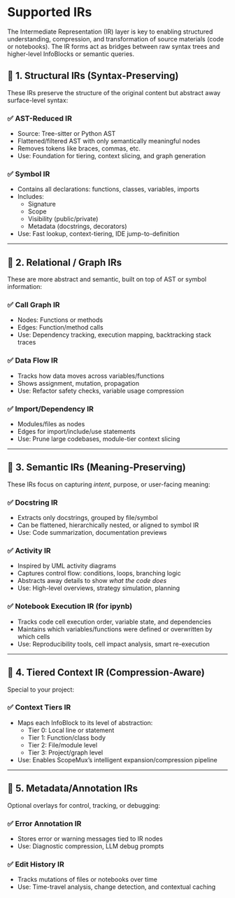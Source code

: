 # Supported IRs

The Intermediate Representation (IR) layer is key to enabling structured understanding, compression, and transformation of source materials (code or notebooks). The IR forms act as bridges between raw syntax trees and higher-level InfoBlocks or semantic queries.

## 🔹 1. **Structural IRs (Syntax-Preserving)**

These IRs preserve the structure of the original content but abstract away surface-level syntax:

### ✅ **AST-Reduced IR**

* Source: Tree-sitter or Python AST
* Flattened/filtered AST with only semantically meaningful nodes
* Removes tokens like braces, commas, etc.
* Use: Foundation for tiering, context slicing, and graph generation

### ✅ **Symbol IR**

* Contains all declarations: functions, classes, variables, imports
* Includes:
  * Signature
  * Scope
  * Visibility (public/private)
  * Metadata (docstrings, decorators)
* Use: Fast lookup, context-tiering, IDE jump-to-definition

***

## 🔹 2. **Relational / Graph IRs**

These are more abstract and semantic, built on top of AST or symbol information:

### ✅ **Call Graph IR**

* Nodes: Functions or methods
* Edges: Function/method calls
* Use: Dependency tracking, execution mapping, backtracking stack traces

### ✅ **Data Flow IR**

* Tracks how data moves across variables/functions
* Shows assignment, mutation, propagation
* Use: Refactor safety checks, variable usage compression

### ✅ **Import/Dependency IR**

* Modules/files as nodes
* Edges for import/include/use statements
* Use: Prune large codebases, module-tier context slicing

***

## 🔹 3. **Semantic IRs (Meaning-Preserving)**

These IRs focus on capturing *intent*, purpose, or user-facing meaning:

### ✅ **Docstring IR**

* Extracts only docstrings, grouped by file/symbol
* Can be flattened, hierarchically nested, or aligned to symbol IR
* Use: Code summarization, documentation previews

### ✅ **Activity IR**

* Inspired by UML activity diagrams
* Captures control flow: conditions, loops, branching logic
* Abstracts away details to show *what the code does*
* Use: High-level overviews, strategy simulation, planning

### ✅ **Notebook Execution IR (for ipynb)**

* Tracks code cell execution order, variable state, and dependencies
* Maintains which variables/functions were defined or overwritten by which cells
* Use: Reproducibility tools, cell impact analysis, smart re-execution

***

## 🔹 4. **Tiered Context IR (Compression-Aware)**

Special to your project:

### ✅ **Context Tiers IR**

* Maps each InfoBlock to its level of abstraction:
  * Tier 0: Local line or statement
  * Tier 1: Function/class body
  * Tier 2: File/module level
  * Tier 3: Project/graph level
* Use: Enables ScopeMux’s intelligent expansion/compression pipeline

***

## 🔹 5. **Metadata/Annotation IRs**

Optional overlays for control, tracking, or debugging:

### ✅ **Error Annotation IR**

* Stores error or warning messages tied to IR nodes
* Use: Diagnostic compression, LLM debug prompts

### ✅ **Edit History IR**

* Tracks mutations of files or notebooks over time
* Use: Time-travel analysis, change detection, and contextual caching
